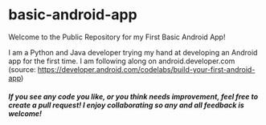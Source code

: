 # basic-android-app
Welcome to the Public Repository for my First Basic Android App!

I am a Python and Java developer trying my hand at developing an Android app for the first time. I am following along on android.developer.com (source: https://developer.android.com/codelabs/build-your-first-android-app)

##### If you see any code you like, or you think needs improvement, feel free to create a pull request! I enjoy collaborating so any and all feedback is welcome!

